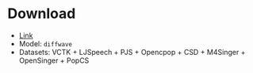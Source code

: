 # Download

- [Link](https://huggingface.co/amphion/diffwave)
- Model: `diffwave`
- Datasets: VCTK + LJSpeech + PJS + Opencpop + CSD + M4Singer + OpenSinger + PopCS
